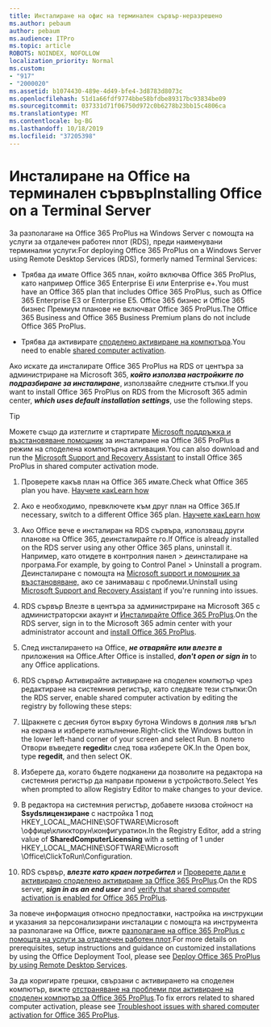 ```yaml
---
title: Инсталиране на офис на терминален сървър-неразрешено
ms.author: pebaum
author: pebaum
ms.audience: ITPro
ms.topic: article
ROBOTS: NOINDEX, NOFOLLOW
localization_priority: Normal
ms.custom:
- "917"
- "2000020"
ms.assetid: b1074430-489e-4d49-bfe4-3d8783d8073c
ms.openlocfilehash: 51d1a66fdf9774bbe58bfdbe89317bc93834be09
ms.sourcegitcommit: 037331d71f06750d972c0b6278b23bb15c4806ca
ms.translationtype: MT
ms.contentlocale: bg-BG
ms.lasthandoff: 10/18/2019
ms.locfileid: "37205398"
---
```

# <a name="installing-office-on-a-terminal-server"></a><span data-ttu-id="533b2-102">Инсталиране на Office на терминален сървър</span><span class="sxs-lookup"><span data-stu-id="533b2-102">Installing Office on a Terminal Server</span></span>

<span data-ttu-id="533b2-103">За разполагане на Office 365 ProPlus на Windows Server с помощта на услуги за отдалечен работен плот (RDS), преди наименувани терминални услуги:</span><span class="sxs-lookup"><span data-stu-id="533b2-103">For deploying Office 365 ProPlus on a Windows Server using Remote Desktop Services (RDS), formerly named Terminal Services:</span></span>
  
- <span data-ttu-id="533b2-104">Трябва да имате Office 365 план, който включва Office 365 ProPlus, като например Office 365 Enterprise Еi или Enterprise е+.</span><span class="sxs-lookup"><span data-stu-id="533b2-104">You must have an Office 365 plan that includes Office 365 ProPlus, such as Office 365 Enterprise E3 or Enterprise E5.</span></span> <span data-ttu-id="533b2-105">Office 365 бизнес и Office 365 бизнес Премиум планове не включват Office 365 ProPlus.</span><span class="sxs-lookup"><span data-stu-id="533b2-105">The Office 365 Business and Office 365 Business Premium plans do not include Office 365 ProPlus.</span></span>

- <span data-ttu-id="533b2-106">Трябва да активирате [споделено активиране на компютъра](https://docs.microsoft.com/DeployOffice/overview-of-shared-computer-activation-for-office-365-proplus).</span><span class="sxs-lookup"><span data-stu-id="533b2-106">You need to enable [shared computer activation](https://docs.microsoft.com/DeployOffice/overview-of-shared-computer-activation-for-office-365-proplus).</span></span>

<span data-ttu-id="533b2-107">Ако искате да инсталирате Office 365 ProPlus на RDS от центъра за администриране на Microsoft 365, ***който използва настройките по подразбиране за инсталиране***, използвайте следните стъпки.</span><span class="sxs-lookup"><span data-stu-id="533b2-107">If you want to install Office 365 ProPlus on RDS from the Microsoft 365 admin center, ***which uses default installation settings***, use the following steps.</span></span>

> [!TIP]
> <span data-ttu-id="533b2-108">Можете също да изтеглите и стартирате [Microsoft поддръжка и възстановяване помощник](https://aka.ms/SaRA_OfficeSCA_M365Portal) за инсталиране на Office 365 ProPlus в режим на споделена компютърна активация.</span><span class="sxs-lookup"><span data-stu-id="533b2-108">You can also download and run the [Microsoft Support and Recovery Assistant](https://aka.ms/SaRA_OfficeSCA_M365Portal) to install Office 365 ProPlus in shared computer activation mode.</span></span>
  
1. <span data-ttu-id="533b2-109">Проверете какъв план на Office 365 имате.</span><span class="sxs-lookup"><span data-stu-id="533b2-109">Check what Office 365 plan you have.</span></span> [<span data-ttu-id="533b2-110">Научете как</span><span class="sxs-lookup"><span data-stu-id="533b2-110">Learn how</span></span>](https://docs.microsoft.com/office365/admin/admin-overview/what-subscription-do-i-have)

2. <span data-ttu-id="533b2-111">Ако е необходимо, превключете към друг план на Office 365.</span><span class="sxs-lookup"><span data-stu-id="533b2-111">If necessary, switch to a different Office 365 plan.</span></span> [<span data-ttu-id="533b2-112">Научете как</span><span class="sxs-lookup"><span data-stu-id="533b2-112">Learn how</span></span>](https://docs.microsoft.com/office365/admin/subscriptions-and-billing/switch-to-a-different-plan)

3. <span data-ttu-id="533b2-113">Ако Office вече е инсталиран на RDS сървъра, използващ други планове на Office 365, деинсталирайте го.</span><span class="sxs-lookup"><span data-stu-id="533b2-113">If Office is already installed on the RDS server using any other Office 365 plans, uninstall it.</span></span> <span data-ttu-id="533b2-114">Например, като отидете в контролния панел \> деинсталиране на програма.</span><span class="sxs-lookup"><span data-stu-id="533b2-114">For example, by going to Control Panel \> Uninstall a program.</span></span> <span data-ttu-id="533b2-115">Деинсталиране с помощта на [Microsoft support и помощник за възстановяване,](https://aka.ms/SARA-OfficeUninstall-Alchemy) ако се занимаваш с проблеми.</span><span class="sxs-lookup"><span data-stu-id="533b2-115">Uninstall using [Microsoft Support and Recovery Assistant](https://aka.ms/SARA-OfficeUninstall-Alchemy) if you're running into issues.</span></span>

4. <span data-ttu-id="533b2-116">RDS сървър Влезте в центъра за администриране на Microsoft 365 с администраторски акаунт и [Инсталирайте Office 365 ProPlus](https://portal.office.com/OLS/MySoftware.aspx).</span><span class="sxs-lookup"><span data-stu-id="533b2-116">On the RDS server, sign in to the Microsoft 365 admin center with your administrator account and [install Office 365 ProPlus](https://portal.office.com/OLS/MySoftware.aspx).</span></span>

5. <span data-ttu-id="533b2-117">След инсталирането на Office, ***не отваряйте или влезте в*** приложения на Office.</span><span class="sxs-lookup"><span data-stu-id="533b2-117">After Office is installed, ***don't open or sign in*** to any Office applications.</span></span>

6. <span data-ttu-id="533b2-118">RDS сървър Активирайте активиране на споделен компютър чрез редактиране на системния регистър, като следвате тези стъпки:</span><span class="sxs-lookup"><span data-stu-id="533b2-118">On the RDS server, enable shared computer activation by editing the registry by following these steps:</span></span>

1. <span data-ttu-id="533b2-119">Щракнете с десния бутон върху бутона Windows в долния ляв ъгъл на екрана и изберете изпълнение.</span><span class="sxs-lookup"><span data-stu-id="533b2-119">Right-click the Windows button in the lower left-hand corner of your screen and select Run.</span></span> <span data-ttu-id="533b2-120">В полето Отвори въведете **regedit**и след това изберете OK.</span><span class="sxs-lookup"><span data-stu-id="533b2-120">In the Open box, type **regedit**, and then select OK.</span></span>

2. <span data-ttu-id="533b2-121">Изберете да, когато бъдете подканени да позволите на редактора на системния регистър да направи промени в устройството.</span><span class="sxs-lookup"><span data-stu-id="533b2-121">Select Yes when prompted to allow Registry Editor to make changes to your device.</span></span>

3. <span data-ttu-id="533b2-122">В редактора на системния регистър, добавете низова стойност на **Ssydsлицензиране** с настройка 1 под HKEY_LOCAL_MACHINE\SOFTWARE\Microsoft \оффице\кликкторун\конфигуратион.</span><span class="sxs-lookup"><span data-stu-id="533b2-122">In the Registry Editor, add a string value of **SharedComputerLicensing** with a setting of 1 under HKEY_LOCAL_MACHINE\SOFTWARE\Microsoft \Office\ClickToRun\Configuration.</span></span>

7. <span data-ttu-id="533b2-123">RDS сървър, ***влезте като краен потребител*** и [Проверете дали е активирано споделено активиране за Office 365 ProPlus](https://docs.microsoft.com/DeployOffice/troubleshoot-issues-with-shared-computer-activation-for-office-365-proplus#verify-that-activation-for-office-365-proplus-succeeded).</span><span class="sxs-lookup"><span data-stu-id="533b2-123">On the RDS server, ***sign in as an end user*** and [verify that shared computer activation is enabled for Office 365 ProPlus](https://docs.microsoft.com/DeployOffice/troubleshoot-issues-with-shared-computer-activation-for-office-365-proplus#verify-that-activation-for-office-365-proplus-succeeded).</span></span>

<span data-ttu-id="533b2-124">За повече информация относно предпоставки, настройка на инструкции и указания за персонализирани инсталации с помощта на инструмента за разполагане на Office, вижте [разполагане на office 365 ProPlus с помощта на услуги за отдалечен работен плот](https://docs.microsoft.com/DeployOffice/deploy-office-365-proplus-by-using-remote-desktop-services).</span><span class="sxs-lookup"><span data-stu-id="533b2-124">For more details on prerequisites, setup instructions and guidance on customized installations by using the Office Deployment Tool, please see [Deploy Office 365 ProPlus by using Remote Desktop Services](https://docs.microsoft.com/DeployOffice/deploy-office-365-proplus-by-using-remote-desktop-services).</span></span>
  
<span data-ttu-id="533b2-125">За да коригирате грешки, свързани с активирането на споделен компютър, вижте [отстраняване на проблеми при активиране на споделен компютър за Office 365 ProPlus](https://docs.microsoft.com/DeployOffice/troubleshoot-issues-with-shared-computer-activation-for-office-365-proplus).</span><span class="sxs-lookup"><span data-stu-id="533b2-125">To fix errors related to shared computer activation, please see [Troubleshoot issues with shared computer activation for Office 365 ProPlus](https://docs.microsoft.com/DeployOffice/troubleshoot-issues-with-shared-computer-activation-for-office-365-proplus).</span></span>
  
